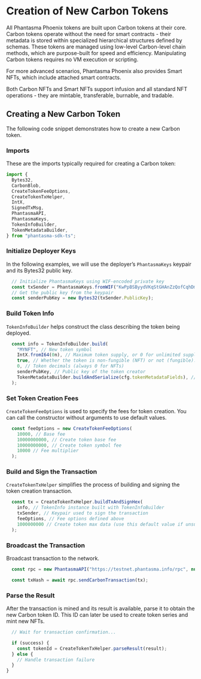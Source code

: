 # Creation of New Carbon Tokens

All Phantasma Phoenix tokens are built upon Carbon tokens at their core. Carbon tokens operate without the need for smart contracts - their metadata is stored within specialized hierarchical structures defined by schemas. These tokens are managed using low-level Carbon-level chain methods, which are purpose-built for speed and efficiency. Manipulating Carbon tokens requires no VM execution or scripting.

For more advanced scenarios, Phantasma Phoenix also provides Smart NFTs, which include attached smart contracts.

Both Carbon NFTs and Smart NFTs support infusion and all standard NFT operations - they are mintable, transferable, burnable, and tradable.

## Creating a New Carbon Token

The following code snippet demonstrates how to create a new Carbon token.

### Imports

These are the imports typically required for creating a Carbon token:

```ts
import {
  Bytes32,
  CarbonBlob,
  CreateTokenFeeOptions,
  CreateTokenTxHelper,
  IntX,
  SignedTxMsg,
  PhantasmaAPI,
  PhantasmaKeys,
  TokenInfoBuilder,
  TokenMetadataBuilder,
} from "phantasma-sdk-ts";
````

### Initialize Deployer Keys

In the following examples, we will use the deployer’s `PhantasmaKeys` keypair and its Bytes32 public key.

```ts
  // Initialize PhantasmaKeys using WIF-encoded private key
  const txSender = PhantasmaKeys.fromWIF("KwPpBSByydVKqStGHAnZzQofCqhDmD2bfRgc9BmZqM3ZmsdWJw4d");
  // Get the public key from the keypair
  const senderPubKey = new Bytes32(txSender.PublicKey);
````

### Build Token Info

`TokenInfoBuilder` helps construct the class describing the token being deployed.

```ts
  const info = TokenInfoBuilder.build(
    "MYNFT", // New token symbol
    IntX.fromI64(0n), // Maximum token supply, or 0 for unlimited supply
    true, // Whether the token is non-fungible (NFT) or not (fungible). Currently, only NFTs are supported
    0, // Token decimals (always 0 for NFTs)
    senderPubKey, // Public key of the token creator
    TokenMetadataBuilder.buildAndSerialize(cfg.tokenMetadataFields), // Optional metadata fields (key and value are strings only for now)
  );
````

### Set Token Creation Fees

`CreateTokenFeeOptions` is used to specify the fees for token creation.
You can call the constructor without arguments to use default values.

```ts
  const feeOptions = new CreateTokenFeeOptions(
    10000, // Base fee
    10000000000, // Create token base fee
    10000000000, // Create token symbol fee
    10000 // Fee multiplier
  );
````

### Build and Sign the Transaction

`CreateTokenTxHelper` simplifies the process of building and signing the token creation transaction.

```ts
  const tx = CreateTokenTxHelper.buildTxAndSignHex(
    info, // TokenInfo instance built with TokenInfoBuilder
    txSender, // Keypair used to sign the transaction
    feeOptions, // Fee options defined above
    1000000000 // Create token max data (use this default value if unsure)
  );
````

### Broadcast the Transaction

Broadcast transaction to the network.

```ts
  const rpc = new PhantasmaAPI("https://testnet.phantasma.info/rpc", null, cfg.nexus);

  const txHash = await rpc.sendCarbonTransaction(tx);
````

### Parse the Result

After the transaction is mined and its result is available, parse it to obtain the new Carbon token ID.
This ID can later be used to create token series and mint new NFTs.

```ts
  // Wait for transaction confirmation...

  if (success) {
    const tokenId = CreateTokenTxHelper.parseResult(result);
  } else {
    // Handle transaction failure
  }
}
```
